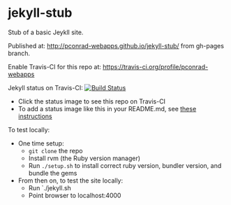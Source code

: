 # jekyll-stub

Stub of a basic Jeykll site.

Published at: http://pconrad-webapps.github.io/jekyll-stub/ from gh-pages branch.

Enable Travis-CI for this repo at: https://travis-ci.org/profile/pconrad-webapps

Jekyll status on Travis-CI: [![Build Status](https://travis-ci.org/pconrad-webapps/jekyll-stub.svg?branch=master)](https://travis-ci.org/pconrad-webapps/jekyll-stub)
* Click the status image to see this repo on Travis-CI
* To add a status image like this in your README.md, see [these instructions](https://docs.travis-ci.com/user/status-images/)


To test locally:
* One time setup:
    * `git clone` the repo
    * Install rvm (the Ruby version manager)
    * Run `./setup.sh` to install correct ruby version, bundler version, and bundle the gems
* From then on, to test the site locally:
    * Run `./jekyll.sh
    * Point browser to localhost:4000


